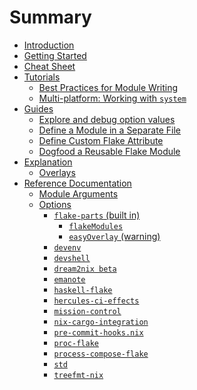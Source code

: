 # Summary

- [Introduction](./README.md)
- [Getting Started](./getting-started.md)
- [Cheat Sheet](./cheat-sheet.md)
- [Tutorials]()
  - [Best Practices for Module Writing](./best-practices-for-module-writing.md)
  - [Multi-platform: Working with `system`](./system.md)
- [Guides]()
  - [Explore and debug option values](./debug.md)
  - [Define a Module in a Separate File](./define-module-in-separate-file.md)
  - [Define Custom Flake Attribute](./define-custom-flake-attribute.md)
  - [Dogfood a Reusable Flake Module](./dogfood-a-reusable-module.md)
- [Explanation]()
  - [Overlays](./overlays.md)
- [Reference Documentation]()
  - [Module Arguments](./module-arguments.md)
  - [Options](./options/flake-parts.md)
    - [`flake-parts` (built in)](./options/flake-parts.md)
      - [`flakeModules`](./options/flake-parts-flakeModules.md)
      - [`easyOverlay` (warning)](./options/flake-parts-easyOverlay.md)
    - [`devenv`](./options/devenv.md)
    - [`devshell`](./options/devshell.md)
    - [`dream2nix beta`](./options/dream2nix.md)
    - [`emanote`](./options/emanote.md)
    - [`haskell-flake`](./options/haskell-flake.md)
    - [`hercules-ci-effects`](./options/hercules-ci-effects.md)
    - [`mission-control`](./options/mission-control.md)
    - [`nix-cargo-integration`](./options/nix-cargo-integration.md)
    - [`pre-commit-hooks.nix`](./options/pre-commit-hooks-nix.md)
    - [`proc-flake`](./options/proc-flake.md)
    - [`process-compose-flake`](./options/process-compose-flake.md)
    - [`std`](./options/std.md)
    - [`treefmt-nix`](./options/treefmt-nix.md)
